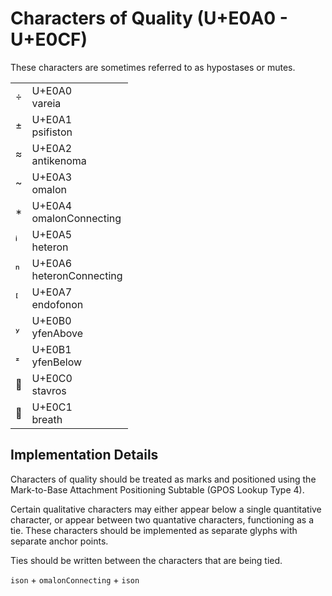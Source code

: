 <link rel="stylesheet" href="tables/tables.css" />

# Characters of Quality (U+E0A0 - U+E0CF)

These characters are sometimes referred to as hypostases or mutes.

<table>
<tr>
    <td>
        <span class="neanes">&#xE0A0</span>
    </td>
    <td>
        <div class="code-point">
            U+E0A0
        </div>
        <div class="glyph-name">
            vareia
        </div>
    </td>
</tr>
<tr>
    <td>
        <span class="neanes">&#xE0A1</span>
    </td>
    <td>
        <div class="code-point">
            U+E0A1
        </div>
        <div class="glyph-name">
            psifiston
        </div>
    </td>
</tr>
<tr>
    <td>
        <span class="neanes">&#xE0A2</span>
    </td>
    <td>
        <div class="code-point">
            U+E0A2
        </div>
        <div class="glyph-name">
            antikenoma
        </div>
    </td>
</tr>
<tr>
    <td>
        <span class="neanes">&#xE0A3</span>
    </td>
    <td>
        <div class="code-point">
            U+E0A3
        </div>
        <div class="glyph-name">
            omalon
        </div>
    </td>
</tr>
<tr>
    <td>
        <span class="neanes">&#xE0A4</span>
    </td>
    <td>
        <div class="code-point">
            U+E0A4
        </div>
        <div class="glyph-name">
            omalonConnecting
        </div>
    </td>
</tr>
<tr>
    <td>
        <span class="neanes">&#xE0A5</span>
    </td>
    <td>
        <div class="code-point">
            U+E0A5
        </div>
        <div class="glyph-name">
            heteron
        </div>
    </td>
</tr>
<tr>
    <td>
        <span class="neanes">&#xE0A6</span>
    </td>
    <td>
        <div class="code-point">
            U+E0A6
        </div>
        <div class="glyph-name">
            heteronConnecting
        </div>
    </td>
</tr>
<tr>
    <td>
        <span class="neanes">&#xE0A7</span>
    </td>
    <td>
        <div class="code-point">
            U+E0A7
        </div>
        <div class="glyph-name">
            endofonon
        </div>
    </td>
</tr>
<tr>
    <td>
        <span class="neanes">&#xE0B0</span>
    </td>
    <td>
        <div class="code-point">
            U+E0B0
        </div>
        <div class="glyph-name">
            yfenAbove
        </div>
    </td>
</tr>
<tr>
    <td>
        <span class="neanes">&#xE0B1</span>
    </td>
    <td>
        <div class="code-point">
            U+E0B1
        </div>
        <div class="glyph-name">
            yfenBelow
        </div>
    </td>
</tr>
<tr>
    <td>
        <span class="neanes">&#xE0C0</span>
    </td>
    <td>
        <div class="code-point">
            U+E0C0
        </div>
        <div class="glyph-name">
            stavros
        </div>
    </td>
</tr>
<tr>
    <td>
        <span class="neanes">&#xE0C1</span>
    </td>
    <td>
        <div class="code-point">
            U+E0C1
        </div>
        <div class="glyph-name">
            breath
        </div>
    </td>
</tr>
</table>

## Implementation Details

Characters of quality should be treated as marks and positioned using the Mark-to-Base Attachment Positioning Subtable (GPOS Lookup Type 4).

Certain qualitative characters may either appear below a single quantitative character, or appear between two quantative characters, functioning as a tie. These characters should be implemented as separate glyphs with separate anchor points.

Ties should be written between the characters that are being tied.

`ison` + `omalonConnecting` + `ison`

</body></html>
